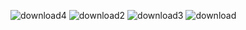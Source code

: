 ![download4](https://user-images.githubusercontent.com/72157067/123280465-08e6a300-d51e-11eb-94f3-641603264ca9.png)
![download2](https://user-images.githubusercontent.com/72157067/123280470-0a17d000-d51e-11eb-954f-70eab3adb7e3.png)
![download3](https://user-images.githubusercontent.com/72157067/123280476-0ab06680-d51e-11eb-8406-bf200fe0acfb.png)
![download](https://user-images.githubusercontent.com/72157067/123675713-4b7ae900-d858-11eb-9d9c-80105a56bc8b.png)
